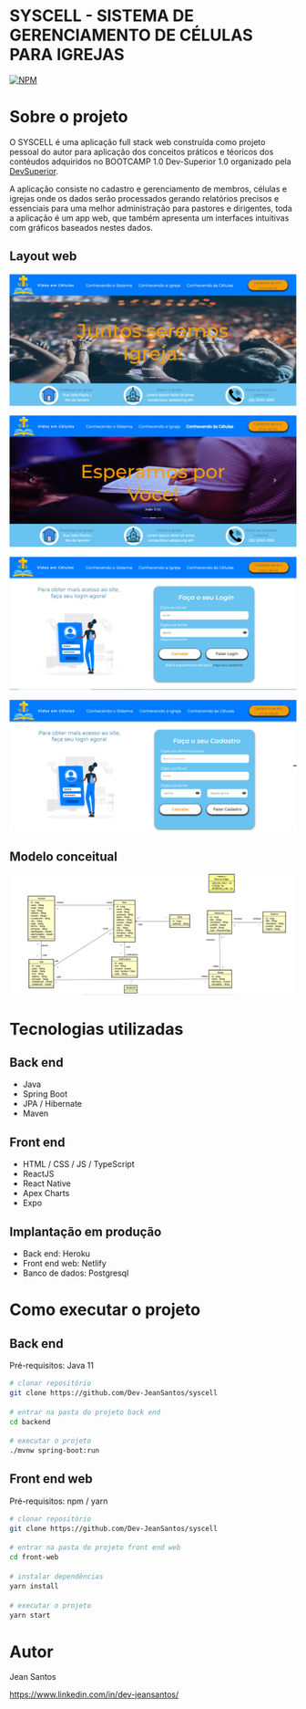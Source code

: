 # SYSCELL - SISTEMA DE GERENCIAMENTO DE CÉLULAS PARA IGREJAS
[![NPM](https://img.shields.io/npm/l/react)](https://github.com/Dev-JeanSantos/syscell/blob/main/LICENSE) 

# Sobre o projeto

O SYSCELL é uma aplicação full stack web construída como projeto pessoal do autor para aplicação dos conceitos práticos e téoricos dos contéudos adquiridos no BOOTCAMP 1.0 Dev-Superior 1.0 organizado pela [DevSuperior](https://devsuperior.com "Site da DevSuperior").

A aplicação consiste no cadastro e gerenciamento de membros, células e igrejas onde os dados serão processados gerando relatórios precisos e essenciais para uma melhor administração para pastores e dirigentes, toda a aplicação é um app web, que também apresenta um interfaces intuitivas com gráficos baseados nestes dados.

## Layout web

![Web 1](https://github.com/Dev-JeanSantos/assets/blob/main/syscell/home.png)

![Web 2](https://github.com/Dev-JeanSantos/assets/blob/main/syscell/celulas.png)

![Web 3](https://github.com/Dev-JeanSantos/assets/blob/main/syscell/login.png)

![Web 4](https://github.com/Dev-JeanSantos/assets/blob/main/syscell/cadastro.png)

## Modelo conceitual
![Modelo Conceitual](https://github.com/Dev-JeanSantos/assets/blob/main/syscell/uml.png)

# Tecnologias utilizadas
## Back end
- Java
- Spring Boot
- JPA / Hibernate
- Maven
## Front end
- HTML / CSS / JS / TypeScript
- ReactJS
- React Native
- Apex Charts
- Expo
## Implantação em produção
- Back end: Heroku
- Front end web: Netlify
- Banco de dados: Postgresql

# Como executar o projeto

## Back end
Pré-requisitos: Java 11

```bash
# clonar repositório
git clone https://github.com/Dev-JeanSantos/syscell

# entrar na pasta do projeto back end
cd backend

# executar o projeto
./mvnw spring-boot:run
```

## Front end web
Pré-requisitos: npm / yarn

```bash
# clonar repositório
git clone https://github.com/Dev-JeanSantos/syscell

# entrar na pasta do projeto front end web
cd front-web

# instalar dependências
yarn install

# executar o projeto
yarn start
```

# Autor

Jean Santos

https://www.linkedin.com/in/dev-jeansantos/

